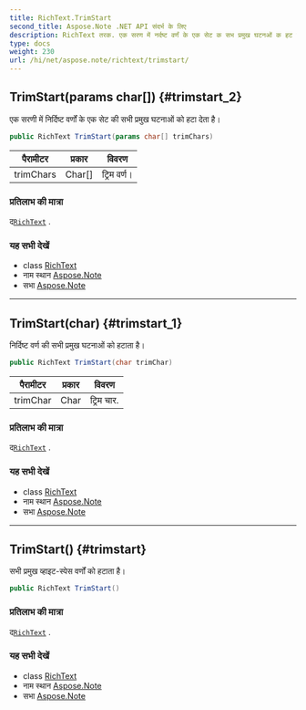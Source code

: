 ```yaml
---
title: RichText.TrimStart
second_title: Aspose.Note .NET API संदर्भ के लिए
description: RichText तरक. एक सरण में नर्दष्ट वर्णं के एक सेट क सभ प्रमुख घटनओं क हट देत है
type: docs
weight: 230
url: /hi/net/aspose.note/richtext/trimstart/
---
```

## TrimStart(params char[]) {#trimstart_2}

एक सरणी में निर्दिष्ट वर्णों के एक सेट की सभी प्रमुख घटनाओं को हटा देता है।

```csharp
public RichText TrimStart(params char[] trimChars)
```

| पैरामीटर | प्रकार | विवरण |
| --- | --- | --- |
| trimChars | Char[] | ट्रिम वर्ण। |

### प्रतिलाभ की मात्रा

द[`RichText`](../) .

### यह सभी देखें

* class [RichText](../)
* नाम स्थान [Aspose.Note](../../richtext/)
* सभा [Aspose.Note](../../../)

---

## TrimStart(char) {#trimstart_1}

निर्दिष्ट वर्ण की सभी प्रमुख घटनाओं को हटाता है।

```csharp
public RichText TrimStart(char trimChar)
```

| पैरामीटर | प्रकार | विवरण |
| --- | --- | --- |
| trimChar | Char | ट्रिम चार. |

### प्रतिलाभ की मात्रा

द[`RichText`](../) .

### यह सभी देखें

* class [RichText](../)
* नाम स्थान [Aspose.Note](../../richtext/)
* सभा [Aspose.Note](../../../)

---

## TrimStart() {#trimstart}

सभी प्रमुख व्हाइट-स्पेस वर्णों को हटाता है।

```csharp
public RichText TrimStart()
```

### प्रतिलाभ की मात्रा

द[`RichText`](../) .

### यह सभी देखें

* class [RichText](../)
* नाम स्थान [Aspose.Note](../../richtext/)
* सभा [Aspose.Note](../../../)


